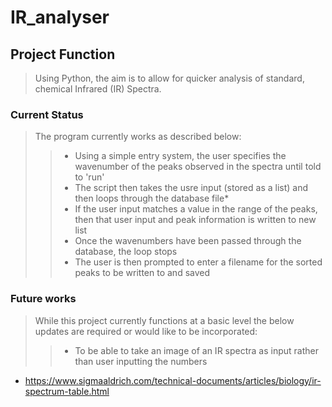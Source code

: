 # IR_analyser

## Project Function
> Using Python, the aim is to allow for quicker analysis of standard, chemical Infrared (IR) Spectra. 

### Current Status
> The program currently works as described below:
>>* Using a simple entry system, the user specifies the wavenumber of the peaks observed in the spectra until told to 'run'
>>* The script then takes the usre input (stored as a list) and then loops through the database file*
>>* If the user input matches a value in the range of the peaks, then that user input and peak information is written to new list
>>* Once the wavenumbers have been passed through the database, the loop stops
>>* The user is then prompted to enter a filename for the sorted peaks to be written to and saved 

### Future works
> While this project currently functions at a basic level the below updates are required or would like to be incorporated:
>>* To be able to take an image of an IR spectra as input rather than user inputting the numbers


* https://www.sigmaaldrich.com/technical-documents/articles/biology/ir-spectrum-table.html
